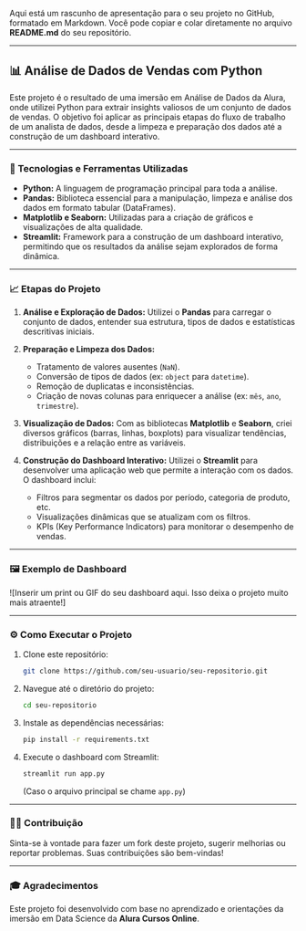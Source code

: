 Aqui está um rascunho de apresentação para o seu projeto no GitHub, formatado em Markdown. Você pode copiar e colar diretamente no arquivo **README.md** do seu repositório.

-----

## 📊 Análise de Dados de Vendas com Python

Este projeto é o resultado de uma imersão em Análise de Dados da Alura, onde utilizei Python para extrair insights valiosos de um conjunto de dados de vendas. O objetivo foi aplicar as principais etapas do fluxo de trabalho de um analista de dados, desde a limpeza e preparação dos dados até a construção de um dashboard interativo.

-----

### 🚀 Tecnologias e Ferramentas Utilizadas

  * **Python:** A linguagem de programação principal para toda a análise.
  * **Pandas:** Biblioteca essencial para a manipulação, limpeza e análise dos dados em formato tabular (DataFrames).
  * **Matplotlib e Seaborn:** Utilizadas para a criação de gráficos e visualizações de alta qualidade.
  * **Streamlit:** Framework para a construção de um dashboard interativo, permitindo que os resultados da análise sejam explorados de forma dinâmica.

-----

### 📈 Etapas do Projeto

1.  **Análise e Exploração de Dados:** Utilizei o **Pandas** para carregar o conjunto de dados, entender sua estrutura, tipos de dados e estatísticas descritivas iniciais.

2.  **Preparação e Limpeza dos Dados:**

      * Tratamento de valores ausentes (`NaN`).
      * Conversão de tipos de dados (ex: `object` para `datetime`).
      * Remoção de duplicatas e inconsistências.
      * Criação de novas colunas para enriquecer a análise (ex: `mês`, `ano`, `trimestre`).

3.  **Visualização de Dados:** Com as bibliotecas **Matplotlib** e **Seaborn**, criei diversos gráficos (barras, linhas, boxplots) para visualizar tendências, distribuições e a relação entre as variáveis.

4.  **Construção do Dashboard Interativo:** Utilizei o **Streamlit** para desenvolver uma aplicação web que permite a interação com os dados. O dashboard inclui:

      * Filtros para segmentar os dados por período, categoria de produto, etc.
      * Visualizações dinâmicas que se atualizam com os filtros.
      * KPIs (Key Performance Indicators) para monitorar o desempenho de vendas.

-----

### 🖼️ Exemplo de Dashboard

\![Inserir um print ou GIF do seu dashboard aqui. Isso deixa o projeto muito mais atraente\!]

-----

### ⚙️ Como Executar o Projeto

1.  Clone este repositório:
    ```bash
    git clone https://github.com/seu-usuario/seu-repositorio.git
    ```
2.  Navegue até o diretório do projeto:
    ```bash
    cd seu-repositorio
    ```
3.  Instale as dependências necessárias:
    ```bash
    pip install -r requirements.txt
    ```
4.  Execute o dashboard com Streamlit:
    ```bash
    streamlit run app.py
    ```
    (Caso o arquivo principal se chame `app.py`)

-----

### 👨‍💻 Contribuição

Sinta-se à vontade para fazer um fork deste projeto, sugerir melhorias ou reportar problemas. Suas contribuições são bem-vindas\!

-----

### 🎓 Agradecimentos

Este projeto foi desenvolvido com base no aprendizado e orientações da imersão em Data Science da **Alura Cursos Online**.
